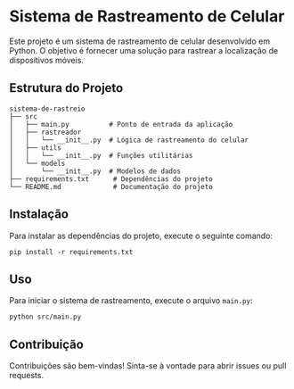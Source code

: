 # Sistema de Rastreamento de Celular

Este projeto é um sistema de rastreamento de celular desenvolvido em Python. O objetivo é fornecer uma solução para rastrear a localização de dispositivos móveis.

## Estrutura do Projeto

```
sistema-de-rastreio
├── src
│   ├── main.py          # Ponto de entrada da aplicação
│   ├── rastreador
│   │   └── __init__.py  # Lógica de rastreamento do celular
│   ├── utils
│   │   └── __init__.py  # Funções utilitárias
│   └── models
│       └── __init__.py  # Modelos de dados
├── requirements.txt      # Dependências do projeto
└── README.md             # Documentação do projeto
```

## Instalação

Para instalar as dependências do projeto, execute o seguinte comando:

```
pip install -r requirements.txt
```

## Uso

Para iniciar o sistema de rastreamento, execute o arquivo `main.py`:

```
python src/main.py
```

## Contribuição

Contribuições são bem-vindas! Sinta-se à vontade para abrir issues ou pull requests.
